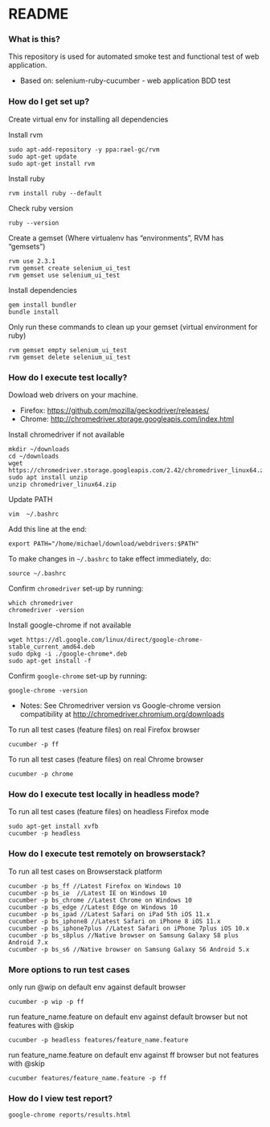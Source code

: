# README #

### What is this? ###

This repository is used for automated smoke test and functional test of web application.

* Based on: selenium-ruby-cucumber - web application BDD test

### How do I get set up? ###

Create virtual env for installing all dependencies

Install rvm
```
sudo apt-add-repository -y ppa:rael-gc/rvm
sudo apt-get update
sudo apt-get install rvm
```

Install ruby

`rvm install ruby --default`

Check ruby version

`ruby --version`

Create a gemset (Where virtualenv has “environments”, RVM has “gemsets”)
```
rvm use 2.3.1
rvm gemset create selenium_ui_test
rvm gemset use selenium_ui_test
```

Install dependencies
```
gem install bundler
bundle install
```

Only run these commands to clean up your gemset (virtual environment for ruby)
```
rvm gemset empty selenium_ui_test
rvm gemset delete selenium_ui_test
```

### How do I execute test locally? ###

Dowload web drivers on your machine.
* Firefox: https://github.com/mozilla/geckodriver/releases/
* Chrome: http://chromedriver.storage.googleapis.com/index.html

Install chromedriver if not available 
```
mkdir ~/downloads
cd ~/downloads
wget https://chromedriver.storage.googleapis.com/2.42/chromedriver_linux64.zip
sudo apt install unzip
unzip chromedriver_linux64.zip
```

Update PATH
```
vim  ~/.bashrc
```

Add this line at the end:
```
export PATH="/home/michael/download/webdrivers:$PATH"
```

To make changes in `~/.bashrc` to take effect immediately, do:
```
source ~/.bashrc
```

Confirm `chromedriver` set-up by running:
```
which chromedriver
chromedriver -version
```

Install google-chrome if not available 
```
wget https://dl.google.com/linux/direct/google-chrome-stable_current_amd64.deb
sudo dpkg -i ./google-chrome*.deb
sudo apt-get install -f
```

Confirm `google-chrome` set-up by running:
```
google-chrome -version
```

* Notes: See Chromedriver version vs Google-chrome version compatibility at http://chromedriver.chromium.org/downloads

To run all test cases (feature files) on real Firefox browser
```
cucumber -p ff
```

To run all test cases (feature files) on real Chrome browser
```
cucumber -p chrome
```

### How do I execute test locally in headless mode? ###

To run all test cases (feature files) on headless Firefox mode
```
sudo apt-get install xvfb
cucumber -p headless
```

### How do I execute test remotely on browserstack? ###

To run all test cases on Browserstack platform
```
cucumber -p bs_ff //Latest Firefox on Windows 10
cucumber -p bs_ie  //Latest IE on Windows 10
cucumber -p bs_chrome //Latest Chrome on Windows 10
cucumber -p bs_edge //Latest Edge on Windows 10
cucumber -p bs_ipad //Latest Safari on iPad 5th iOS 11.x
cucumber -p bs_iphone8 //Latest Safari on iPhone 8 iOS 11.x
cucumber -p bs_iphone7plus //Latest Safari on iPhone 7plus iOS 10.x
cucumber -p bs_s8plus //Native browser on Samsung Galaxy S8 plus Android 7.x
cucumber -p bs_s6 //Native browser on Samsung Galaxy S6 Android 5.x
```

### More options to run test cases ###

only run @wip on default env against default browser
```
cucumber -p wip -p ff
```

run feature_name.feature on default env against default browser but not features with @skip
```
cucumber -p headless features/feature_name.feature
```

run feature_name.feature on default env against ff browser but not features with @skip
```
cucumber features/feature_name.feature -p ff
```

### How do I view test report? ###
```
google-chrome reports/results.html
```
